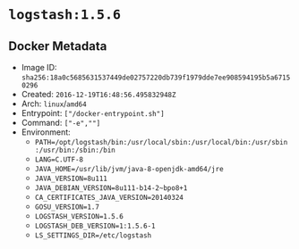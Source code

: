 # `logstash:1.5.6`

## Docker Metadata

- Image ID: `sha256:18a0c5685631537449de02757220db739f1979dde7ee908594195b5a67150296`
- Created: `2016-12-19T16:48:56.495832948Z`
- Arch: `linux`/`amd64`
- Entrypoint: `["/docker-entrypoint.sh"]`
- Command: `["-e",""]`
- Environment:
  - `PATH=/opt/logstash/bin:/usr/local/sbin:/usr/local/bin:/usr/sbin:/usr/bin:/sbin:/bin`
  - `LANG=C.UTF-8`
  - `JAVA_HOME=/usr/lib/jvm/java-8-openjdk-amd64/jre`
  - `JAVA_VERSION=8u111`
  - `JAVA_DEBIAN_VERSION=8u111-b14-2~bpo8+1`
  - `CA_CERTIFICATES_JAVA_VERSION=20140324`
  - `GOSU_VERSION=1.7`
  - `LOGSTASH_VERSION=1.5.6`
  - `LOGSTASH_DEB_VERSION=1:1.5.6-1`
  - `LS_SETTINGS_DIR=/etc/logstash`
